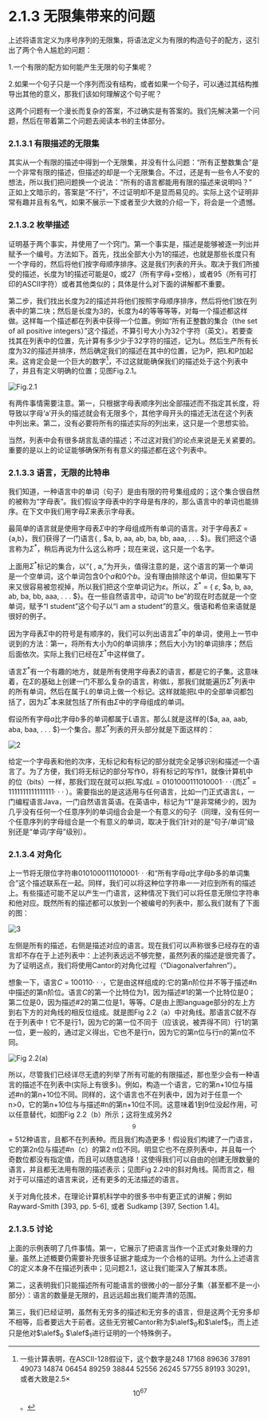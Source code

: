 # 2.1.3 无限集带来的问题

上述将语言定义为序号序列的无限集，将语法定义为有限的构造句子的配方，这引出了两个令人尴尬的问题：

1.一个有限的配方如何能产生无限的句子集呢？

2.如果一个句子只是一个序列而没有结构，或者如果一个句子，可以通过其结构推导出其他的意义，那我们该如何理解这个句子呢？

这两个问题有一个漫长而复杂的答案，不过确实是有答案的。我们先解决第一个问题，然后在带着第二个问题去阅读本书的主体部分。


### 2.1.3.1 有限描述的无限集

其实从一个有限的描述中得到一个无限集，并没有什么问题：“所有正整数集合”是一个非常有限的描述，但描述的却是一个无限集合。不过，还是有一些令人不安的想法，所以我们把问题换一个说法：“所有的语言都能用有限的描述来说明吗？” 正如上文暗示的，答案是“不行”，不过证明却不是显而易见的。实际上这个证明非常有趣并且有名气，如果不展示一下或者至少大致的介绍一下，将会是一个遗憾。

### 2.1.3.2 枚举描述

证明基于两个事实，并使用了一个窍门。第一个事实是，描述是能够被逐一列出并赋予一个编号。方法如下。首先，找出全部大小为1的描述，也就是那些长度只有一个字母的，然后将他们按字母顺序排序。这是我们列表的开头。取决于我们所接受的描述，长度为1的描述可能是0，或27（所有字母+空格），或者95（所有可打印的ASCII字符）或者其他类似的；具体是什么对下面的讲解都不重要。

第二步，我们找出长度为2的描述并将他们按照字母顺序排序，然后将他们放在列表中的第二块；然后是长度为3的，长度为4的等等等等，对每一个描述都这样做。这样每一个描述都在列表中获得一个位置。例如“所有正整数的集合（the set of all positive integers）”这个描述，不算引号大小为32个字符（英文）。若要查找其在列表中的位置，先计算有多少少于32字符的描述，记为L。然后生产所有长度为32的描述并排序，然后确定我们的描述在其中的位置，记为P，把L和P加起来。这肯定会是一个巨大的数字[^1]，不过这就能确保我们的描述处于这个列表中了，并且有定义明确的位置；见图Fig.2.1。

![Fig.2.1](../../img/2.1.3.1_1-Fig.2.1.png)

有两件事情需要注意。第一，只根据字母表顺序列出全部描述而不指定其长度，将导致以字母‘a’开头的描述就会有无限多个，其他字母开头的描述无法在这个列表中列出来。第二，没有必要将所有的描述实际的列出来，这只是一个思想实验。

当然，列表中会有很多胡言乱语的描述；不过这对我们的论点来说是无关紧要的。重要的是以上的论证能够确保所有有意义的描述都在这个列表中。

[^1]: 一些计算表明，在ASCII-128假设下，这个数字是248 17168 89636 37891 49073 14874 06454 89259 38844 52556 26245 57755 89193 30291，或者大致是2.5× $$10^{67}$$。


### 2.1.3.3 语言，无限的比特串

我们知道，一种语言中的单词（句子）是由有限的符号集组成的；这个集合很自然的被称为“字母表”。我们假设字母表中的字母是有序的，那么语言中的单词也能排序。在下文中我们用字母$\Sigma$来表示字母表。

最简单的语言就是使用字母表$\Sigma$中的字母组成所有单词的语言。对于字母表$\Sigma$ = {a,b}，我们获得了一门语言{ , $a, b, aa, ab, ba, bb, aaa, . . . $}。我们把这个语言称为$\Sigma$<sup>*</sup>，稍后再说为什么这么称呼；现在来说，这只是一个名字。

上面用$\Sigma$<sup>\*</sup>标记的集合，以“{ , a,”为开头，值得注意的是，这个语言的第一个单词是一个空单词，这个单词包含0个$a$和0个$b$。没有理由排除这个单词，但如果写下来又很容易被忽视掉，所以我们把这个空单词记为$\varepsilon$。所以，$\Sigma$<sup>\*</sup> = { $\varepsilon$, $a, b, aa, ab, ba, bb, aaa, . . . $}。在一些自然语言中，动词“to be”的现在时态就是一个空单词，赋予“I student”这个句子以“I am a student”的意义。俄语和希伯来语就是很好的例子。

因为字母表$\Sigma$中的符号是有顺序的，我们可以列出语言$\Sigma$<sup>\*</sup>中的单词，使用上一节中说到的方法：第一，将所有大小为0的单词排序；然后大小为1的单词排序；然后后面依次。实际上我们已经在$\Sigma$<sup>\*</sup>中这样做了。

语言$\Sigma$<sup>\*</sup>有一个有趣的地方，就是所有使用字母表$\Sigma$的语言，都是它的子集。这意味着，在$\Sigma$的基础上创建一门不那么复杂的语言，称做$L$，那我们就能遍历$\Sigma$<sup>\*</sup>列表中的所有单词，然后在属于$L$的单词上做一个标记。这样就能把$L$中的全部单词都包括了，因为$\Sigma$<sup>\*</sup>本来就包括了所有由$\Sigma$中的字母组成的单词。

假设所有字母$a$比字母$b$多的单词都属于$L$语言。那么$L$就是这样的{$a, aa, aab, aba, baa, . . . $}一个集合。那$\Sigma$<sup>\*</sup>列表的开头部分就是下面这样的：

![2](../../img/2.1.3.3_2.png)


给定一个字母表和他的次序，无标记和有标记的部分就完全足够识别和描述一个语言了。为了方便，我们将无标记的部分写作0，将有标记的写作1，就像计算机中的位（bits）一样，那我们现在就可以把$L$写成$L$ =  0101000111010001· · ·（而$\Sigma$<sup>\*</sup> = 1111111111111111· · · ）。需要指出的是这适用与任何语言，比如一门正式语言$L$，一门编程语言Java，一门自然语言英语。在英语中，标记为“1”是非常稀少的，因为几乎没有任何一个任意序列的单词组合会是一个有意义的句子（同理，没有任何一个任意序列的字母组合是一个有意义的单词，取决于我们针对的是“句子/单词”级别还是“单词/字母”级别）。

### 2.1.3.4 对角化

上一节将无限位字符串0101000111010001· · ·和“所有字母$a$比字母$b$多的单词集合”这个描述联系在一起。同样，我们可以将这种位字符串一一对应到所有的描述上。有些描述可能不足以产生一门语言，这种情况下我们可以将任意无限位字符串和他对应。既然所有的描述都可以放到一个被编号的列表中，那么我们就有了下面的图：

![3](../../img/2.1.3.4_3.png)

左侧是所有的描述，右侧是描述对应的语言。现在我们可以声称很多已经存在的语言却不存在于上述列表中：上述列表远远不够完整，虽然列表的描述是很完善了。为了证明这点，我们将使用Cantor的对角化过程（“Diagonalverfahren”）。

想象一下，语言$C$ = 100110· · ·，它是由这样组成的:它的第n阶位并不等于描述#n中描述的第n阶位。语言$C$的第一个比特位为1，因为描述#1的第一个比特位是0；第二位是0，因为描述#2的第二位是1，等等。$C$是由上图language部分的左上方到右下方的对角线的相反位组成。就是图Fig 2.2（a）中对角线。那语言$C$就不存在于列表中！它不是行1，因为它的第一位不同于（应该说，被弄得不同）行1的第一位，更一般的，通过定义得出，它也不是行n，因为它的第n位与行n的第n位不同。

![Fig 2.2(a)](../../img/2.1.3.4_4-Fig.2.2.png)

所以，尽管我们已经详尽无遗的列举了所有可能的有限描述，那也至少会有一种语言的描述不在列表中(实际上有很多)。例如，构造一个语言，它的第n+10位与描述#n的第n+10位不同。同样的，这个语言也不在列表中，因为对于任意一个n>0，它的第n+10位与与描述#n的第n+10位不同。这意味着1到9位没起作用，可以任意替代，如图Fig 2.2（b）所示；这将生成另外2$${^9}$$ = 512种语言，且都不在列表种。而且我们构造更多！假设我们构建了一门语言，它的第2n位与描述#n（c）的第2
n位不同。明显它也不在原列表中，并且每一个奇数位都没有指定值，而且可以随意选择！这使得我们可以自由的创建无限数量的语言，并且都无法用有限的描述表示；见图Fig 2.2中的斜对角线。简而言之，相对于可以描述的语言来说，还有更多的无法描述的语言。

关于对角化技术，在理论计算机科学中的很多书中有更正式的讲解；例如Rayward-Smith [393, pp. 5-6], 或者 Sudkamp [397, Section 1.4]。

### 2.1.3.5 讨论

上面的示例表明了几件事情。第一，它展示了把语言当作一个正式对象处理的力量。虽然上述概要仍需要补充很多证据才能成为一个合格的证明。为什么上述语言$C$的定义本身不在描述列表中；见问题2.1，这让我们能深入了解其本质。

第二，这表明我们只能描述所有可能语言的很微小的一部分子集（甚至都不是一小部分）：语言的数量是无限的，且远远超出我们能弄清的范围。

第三，我们已经证明，虽然有无穷多的描述和无穷多的语言，但是这两个无穷多却不相等，后者要远大于前者。这些无穷被Cantor称为$\alef$<sub>0</sub>和$\alef$<sub>1</sub>，而上述只是他对$\alef$<sub>0</sub> $\alef$<sub>1</sub>进行证明的一个特殊例子。